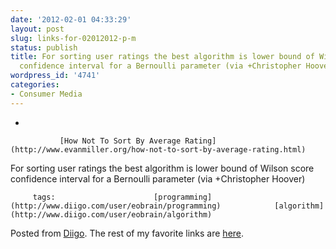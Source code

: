 ```yaml
---
date: '2012-02-01 04:33:29'
layout: post
slug: links-for-02012012-p-m
status: publish
title: For sorting user ratings the best algorithm is lower bound of Wilson score
  confidence interval for a Bernoulli parameter (via +Christopher Hoover)
wordpress_id: '4741'
categories:
- Consumer Media
---
```


     
  *      

               [How Not To Sort By Average Rating](http://www.evanmiller.org/how-not-to-sort-by-average-rating.html)      

     

For sorting user ratings the best algorithm is lower bound of Wilson score confidence interval for a Bernoulli parameter (via +Christopher Hoover) 

             

         tags:                      [programming](http://www.diigo.com/user/eobrain/programming)            [algorithm](http://www.diigo.com/user/eobrain/algorithm)

                                       
 

Posted from [Diigo](http://www.diigo.com). The rest of my favorite links are [here](http://www.diigo.com/user/eobrain).
